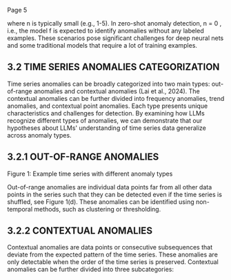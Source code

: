 Page 5

where n is typically small (e.g., 1-5). In zero-shot anomaly detection, n = 0 , i.e., the model f is expected to identify anomalies without any labeled examples. These scenarios pose significant challenges for deep neural nets and some traditional models that require a lot of training examples.

## 3.2 TIME SERIES ANOMALIES CATEGORIZATION

Time series anomalies can be broadly categorized into two main types: out-of-range anomalies and contextual anomalies (Lai et al., 2024). The contextual anomalies can be further divided into frequency anomalies, trend anomalies, and contextual point anomalies. Each type presents unique characteristics and challenges for detection. By examining how LLMs recognize different types of anomalies, we can demonstrate that our hypotheses about LLMs' understanding of time series data generalize across anomaly types.

## 3.2.1 OUT-OF-RANGE ANOMALIES

Figure 1: Example time series with different anomaly types

<!-- image -->

Out-of-range anomalies are individual data points far from all other data points in the series such that they can be detected even if the time series is shuffled, see Figure 1(d). These anomalies can be identified using non-temporal methods, such as clustering or thresholding.

## 3.2.2 CONTEXTUAL ANOMALIES

Contextual anomalies are data points or consecutive subsequences that deviate from the expected pattern of the time series. These anomalies are only detectable when the order of the time series is preserved. Contextual anomalies can be further divided into three subcategories:
